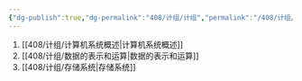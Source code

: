 ```yaml
---
{"dg-publish":true,"dg-permalink":"408/计组/计组","permalink":"/408/计组/计组/","dgHomeLink":true,"dgPassFrontmatter":false}
---
```



1. [[408/计组/计算机系统概述|计算机系统概述]]
2. [[408/计组/数据的表示和运算|数据的表示和运算]]
3. [[408/计组/存储系统|存储系统]]

